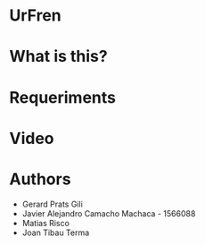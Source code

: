 # UrFren

# What is this?

# Requeriments

# Video

# Authors

- Gerard Prats Gili
- Javier Alejandro Camacho Machaca - 1566088
- Matias Risco
- Joan Tibau Terma
